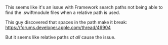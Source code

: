 
This seems like it's an issue with Framework search paths not being able to find the .swiftmodule files when a relative path is used.

This guy discovered that spaces in the path make it break: https://forums.developer.apple.com/thread/46904

But it seems like relative paths *at all* cause the issue.
